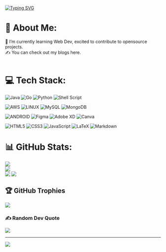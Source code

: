 

<br>

<a href="https://git.io/typing-svg"> <img src="https://readme-typing-svg.herokuapp.com?font=League+Spartan&weight=700&size=25&duration=4000&pause=1500&color=0FF71C&background=43FF5A00&center=true&vCenter=true&width=435&lines=Hello+I+am+Sikindra+Kumar+Yadav" alt="Typing SVG" /></a>


[//]: # (![alt text]&#40;http://url/to/img.png&#41;)

# 💫 About Me:
🎯 I’m currently learning Web Dev, excited to contribute to opensource projects.<br>
✍️ You can check out my blogs here.<br>
<br>


# 💻 Tech Stack:
![Java](https://img.shields.io/badge/java-%23ED8B00.svg?style=for-the-badge&logo=java&logoColor=white)
![Go](https://img.shields.io/badge/go-%2300ADD8.svg?style=for-the-badge&logo=go&logoColor=white)
![Python](https://img.shields.io/badge/python-3670A0?style=for-the-badge&logo=python&logoColor=ffdd54) 
![Shell Script](https://img.shields.io/badge/shell_script-%23121011.svg?style=for-the-badge&logo=gnu-bash&logoColor=white) 


![AWS](https://img.shields.io/badge/AWS-%23FF9900.svg?style=for-the-badge&logo=amazon-aws&logoColor=white)
![LINUX](https://img.shields.io/badge/Linux-FCC624?style=for-the-badge&logo=linux&logoColor=black)
![MySQL](https://img.shields.io/badge/mysql-%2300f.svg?style=for-the-badge&logo=mysql&logoColor=white)
![MongoDB](https://img.shields.io/badge/MongoDB-%234ea94b.svg?style=for-the-badge&logo=mongodb&logoColor=white)

![ANDROID](https://img.shields.io/badge/android-%2320232a.svg?style=for-the-badge&logo=android&logoColor=%a4c639)
![Figma](https://img.shields.io/badge/figma-%23F24E1E.svg?style=for-the-badge&logo=figma&logoColor=white)
![Adobe XD](https://img.shields.io/badge/Adobe%20XD-470137?style=for-the-badge&logo=Adobe%20XD&logoColor=#FF61F6)
![Canva](https://img.shields.io/badge/Canva-%2300C4CC.svg?style=for-the-badge&logo=Canva&logoColor=white)

![HTML5](https://img.shields.io/badge/html5-%23E34F26.svg?style=for-the-badge&logo=html5&logoColor=white)
![CSS3](https://img.shields.io/badge/css3-%231572B6.svg?style=for-the-badge&logo=css3&logoColor=white)
![JavaScript](https://img.shields.io/badge/javascript-%23323330.svg?style=for-the-badge&logo=javascript&logoColor=%23F7DF1E)
![LaTeX](https://img.shields.io/badge/latex-%23008080.svg?style=for-the-badge&logo=latex&logoColor=white) 
![Markdown](https://img.shields.io/badge/markdown-%23000000.svg?style=for-the-badge&logo=markdown&logoColor=white)


# 📊 GitHub Stats:
![](https://github-readme-stats.vercel.app/api?username=Sikindra1&theme=chartreuse-dark&hide_border=false&include_all_commits=true&count_private=true)<br/>
![](https://github-readme-streak-stats.herokuapp.com/?user=Sikindra1&theme=chartreuse-dark&hide_border=false)<br/>
![](https://github-profile-summary-cards.vercel.app/api/cards/profile-details?username=Sikindra1&theme=monokai)
![](https://github-readme-stats.vercel.app/api/top-langs/?username=Sikindra1&theme=chartreuse-dark&hide_border=false&include_all_commits=true&count_private=true&layout=compact)

## 🏆 GitHub Trophies
![](https://github-profile-trophy.vercel.app/?username=Sikindra1&theme=matrix&no-frame=false&no-bg=false&margin-w=4)



[//]: # (## 🐦 Latest Tweet)
[//]: # ([![]&#40;https://gtce.itsvg.in/api?username=https://twitter.com/krishnakumarjnk&#41;]&#40;https://github.com/VishwaGauravIn/github-twitter-card-embed&#41;)

### ✍️ Random Dev Quote
![](https://quotes-github-readme.vercel.app/api?type=horizontal&theme=merko)

---
[![](https://visitcount.itsvg.in/api?id=Sikindra1&icon=8&color=1)](https://visitcount.itsvg.in)


[//]: # (## 💰 You can help me by Donating)
[//]: # ([![BuyMeACoffee]&#40;https://img.shields.io/badge/Buy%20Me%20a%20Coffee-ffdd00?style=for-the-badge&logo=buy-me-a-coffee&logoColor=black&#41;]&#40;https://buymeacoffee.com/kk&#41;)

